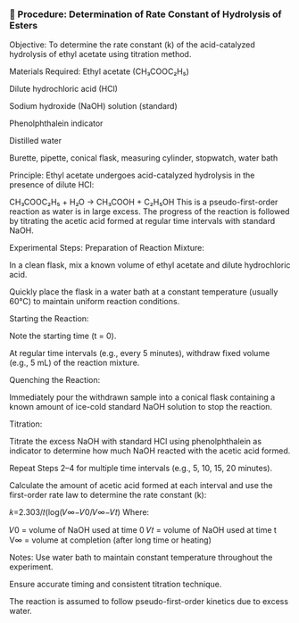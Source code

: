 ### 🔬 Procedure: Determination of Rate Constant of Hydrolysis of Esters
Objective:
To determine the rate constant (k) of the acid-catalyzed hydrolysis of ethyl acetate using titration method.

Materials Required:
Ethyl acetate (CH₃COOC₂H₅)

Dilute hydrochloric acid (HCl)

Sodium hydroxide (NaOH) solution (standard)

Phenolphthalein indicator

Distilled water

Burette, pipette, conical flask, measuring cylinder, stopwatch, water bath

Principle:
Ethyl acetate undergoes acid-catalyzed hydrolysis in the presence of dilute HCl:

CH₃COOC₂H₅ + H₂O → CH₃COOH + C₂H₅OH
This is a pseudo-first-order reaction as water is in large excess. The progress of the reaction is followed by titrating the acetic acid formed at regular time intervals with standard NaOH.

Experimental Steps:
Preparation of Reaction Mixture:

In a clean flask, mix a known volume of ethyl acetate and dilute hydrochloric acid.

Quickly place the flask in a water bath at a constant temperature (usually 60°C) to maintain uniform reaction conditions.

Starting the Reaction:

Note the starting time (t = 0).

At regular time intervals (e.g., every 5 minutes), withdraw fixed volume (e.g., 5 mL) of the reaction mixture.

Quenching the Reaction:

Immediately pour the withdrawn sample into a conical flask containing a known amount of ice-cold standard NaOH solution to stop the reaction.

Titration:

Titrate the excess NaOH with standard HCl using phenolphthalein as indicator to determine how much NaOH reacted with the acetic acid formed.

Repeat Steps 2–4 for multiple time intervals (e.g., 5, 10, 15, 20 minutes).

Calculate the amount of acetic acid formed at each interval and use the first-order rate law to determine the rate constant (k):

𝑘=2.303/𝑡(log(𝑉∞−𝑉0/𝑉∞−𝑉𝑡)
Where:

𝑉0 = volume of NaOH used at time 0
𝑉𝑡 = volume of NaOH used at time t
V∞ = volume at completion (after long time or heating)

Notes:
Use water bath to maintain constant temperature throughout the experiment.

Ensure accurate timing and consistent titration technique.

The reaction is assumed to follow pseudo-first-order kinetics due to excess water.

